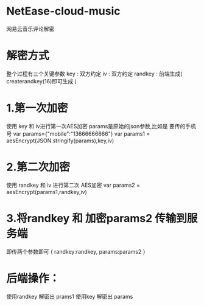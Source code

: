 # NetEase-cloud-music
网易云音乐评论解密

# 解密方式
整个过程有三个关键参数
key : 双方约定
iv : 双方约定
randkey : 前端生成( createrandkey(16)即可生成 )

# 1.第一次加密
使用 key 和 iv进行第一次AES加密
params是原始的json参数,比如是 要传的手机号
var params={"mobile":"13666666666"}
var params1 = aesEncrypt(JSON.stringify(params),key,iv)

# 2.第二次加密
使用 randkey 和 iv 进行第二次 AES加密
var params2 = aesEncrypt(params1,randkey,iv)

# 3.将randkey 和 加密params2 传输到服务端
即传两个参数即可
    {
        randkey:randkey,
        params:params2
    }
    
# 后端操作：
使用randkey 解密出 prams1
使用key     解密出 params
